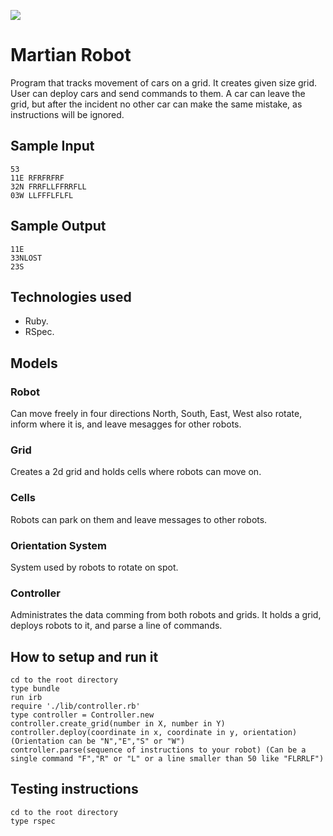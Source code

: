 <a href="https://codeclimate.com/github/jeantroiani/martian_robot"><img src="https://codeclimate.com/github/jeantroiani/martian_robot/badges/gpa.svg" /></a>

Martian Robot
=============
Program that tracks movement of cars on a grid. 
It creates given size grid.
User can deploy cars and send commands to them.
A car can leave the grid, but after the incident
no other car can make the same mistake, as instructions
will be ignored.

Sample Input
------------
	53
	11E RFRFRFRF
	32N FRRFLLFFRRFLL
	03W LLFFFLFLFL

Sample Output
-------------
	11E
	33NLOST
	23S

Technologies used
------------------
- Ruby.
- RSpec.

Models
--------------
### Robot
Can move freely in four directions North, South, East, West also rotate, inform where it is, and leave mesagges for other robots.
### Grid
Creates a 2d grid and holds cells where robots can move on.
### Cells
Robots can park on them and leave messages to other robots.
### Orientation System
System used by robots to rotate on spot.
### Controller
Administrates the data comming from both robots and grids. It holds a grid, deploys robots to it, and parse a line of commands.


How to setup and run it
-----------------------
	cd to the root directory
	type bundle
	run irb
	require './lib/controller.rb'
	type controller = Controller.new
	controller.create_grid(number in X, number in Y)
	controller.deploy(coordinate in x, coordinate in y, orientation) (Orientation can be "N","E","S" or "W")
	controller.parse(sequence of instructions to your robot) (Can be a single command "F","R" or "L" or a line smaller than 50 like "FLRRLF")
	


Testing instructions
----------------
	cd to the root directory
	type rspec
